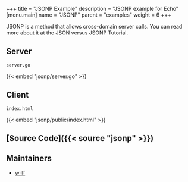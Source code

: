 +++
title = "JSONP Example"
description = "JSONP example for Echo"
[menu.main]
  name = "JSONP"
  parent = "examples"
  weight = 6
+++

JSONP is a method that allows cross-domain server calls. You can read more about it at the JSON versus JSONP Tutorial.

## Server

`server.go`

{{< embed "jsonp/server.go" >}}

## Client

`index.html`

{{< embed "jsonp/public/index.html" >}}

## [Source Code]({{< source "jsonp" >}})

## Maintainers

- [willf](https://github.com/willf)
